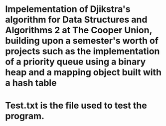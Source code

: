 # Impelementation of Djikstra's algorithm for Data Structures and Algorithms 2 at The Cooper Union, building upon a semester's worth of projects such as the implementation of a  priority queue using a binary heap and a mapping object built with a hash table
# Test.txt is the file used to test the program.
